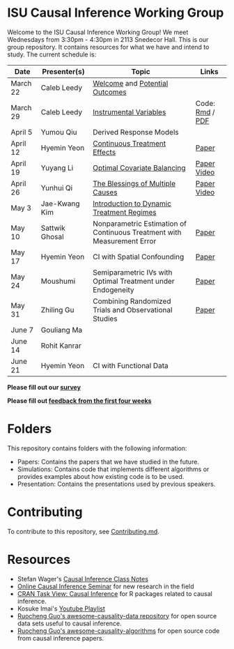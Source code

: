 
# ISU Causal Inference Working Group

Welcome to the ISU Causal Inference Working Group! We meet Wednesdays from
3:30pm - 4:30pm in 2113 Snedecor Hall. This is our group repository. It
contains resources for what we have and intend to study. The current schedule
is:

| Date     | Presenter(s)   | Topic                                                                                                           | Links                                                                                                     |
| -----    | ----------     | ------                                                                                                          | ----                                                                                                      |
| March 22 | Caleb Leedy    | [Welcome](Presentations/welcome_032223.pdf) and [Potential Outcomes](Presentations/intro_032223.pdf)            |                                                                                                           |
| March 29 | Caleb Leedy    | [Instrumental Variables](Presentations/iv.pdf)                                                                  | Code: [Rmd](Simulations/est_ate_iv.Rmd) / [PDF](Simulations/est_ate_iv.pdf)                               |
| April 5  | Yumou Qiu      | Derived Response Models                                                                                         |                                                                                                           |
| April 12 | Hyemin Yeon    | [Continuous Treatment Effects](Presentations/CIWG_20230412_HyeminYeon_ContTrt.pdf)                              | [Paper](https://tinyurl.com/mdxy5nu9)                                                                     |
| April 19 | Yuyang Li      | [Optimal Covariate Balancing](Presentations/Optimal_Covariate_Balancing_0419.pdf)                               | [Paper](https://tinyurl.com/3dtxcw6y) [Video](https://iastate.box.com/s/3gzqp844hxwwteogwnub1tfuv6dx7jb6) |
| April 26 | Yunhui Qi      | [The Blessings of Multiple Causes](Presentations/Blessing_Challenges_MultiCause_0426.pdf)                       | [Paper](https://tinyurl.com/4szac96n) [Video](https://iastate.box.com/s/nlkn8eln0m8achyp3md3uw18z7p7ekbf) |
| May 3    | Jae-Kwang Kim  | [Introduction to Dynamic Treatment Regimes](Presentations/Intro_DTR.pdf)                                        |                                                                                                           |
| May 10   | Sattwik Ghosal | Nonparametric Estimation of Continuous Treatment with Measurement Error                                         | [Paper](https://tinyurl.com/2mzpsvhb)                                                                     |
| May 17   | Hyemin Yeon    | CI with Spatial Confounding                                                                                     | [Paper](https://arxiv.org/abs/2112.14946)                                                                 |
| May 24   | Moushumi       | Semiparametric IVs with Optimal Treatment under Endogeneity                                                     | [Paper](https://tinyurl.com/549nfn52)                                                                     |
| May 31   | Zhiling Gu     | Combining Randomized Trials and Observational Studies                                                           | [Paper](https://arxiv.org/abs/2011.08047)                                                                 |
| June 7   | Gouliang Ma    |                                                                                                                 |                                                                                                           |
| June 14  | Rohit Kanrar   |                                                                                                                 |                                                                                                           |
| June 21  | Hyemin Yeon    | CI with Functional Data                                                                                         |                                                                                                           |


**Please fill out our [survey](https://forms.gle/Bc3gPvWuRnTWU2gy5)**

**Please fill out [feedback from the first four weeks](https://forms.gle/VKYz4b6n3YHbk7i76)**

# Folders

This repository contains folders with the following information:

* Papers: Contains the papers that we have studied in the future.
* Simulations: Contains code that implements different algorithms or provides
  examples about how existing code is to be used.
* Presentation: Contains the presentations used by previous speakers.

# Contributing

To contribute to this repository, see [Contributing.md](Contributing.md).

# Resources

* Stefan Wager's [Causal Inference Class
  Notes](https://web.stanford.edu/~swager/stats361.pdf)
* [Online Causal Inference Seminar](https://sites.google.com/view/ocis/home)
  for new research in the field
* [CRAN Task View: Causal
  Inference](https://cran.r-project.org/web/views/CausalInference.html) for R
  packages related to causal inference.
* Kosuke Imai's [Youtube Playlist](https://www.youtube.com/@imaikosuke)
* [Ruocheng Guo's awesome-causality-data
  repository](https://github.com/rguo12/awesome-causality-data) for open source
  data sets useful to causal inference.
* [Ruocheng Guo's
  awesome-causality-algorithms](https://github.com/rguo12/awesome-causality-algorithms)
  for open source code from causal inference papers.
